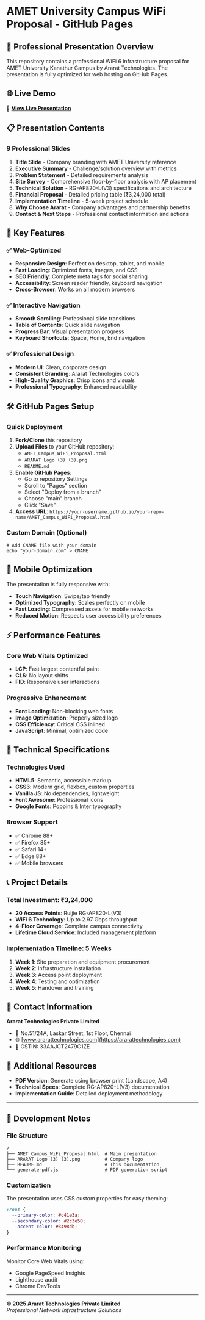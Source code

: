 # AMET University Campus WiFi Proposal - GitHub Pages

## 🎯 Professional Presentation Overview

This repository contains a professional WiFi 6 infrastructure proposal for AMET University Kanathur Campus by Ararat Technologies. The presentation is fully optimized for web hosting on GitHub Pages.

## 🌐 Live Demo

🔗 **[View Live Presentation](https://your-username.github.io/your-repo-name/AMET_Campus_WiFi_Proposal.html)**

## 📋 Presentation Contents

### 9 Professional Slides
1. **Title Slide** - Company branding with AMET University reference
2. **Executive Summary** - Challenge/solution overview with metrics  
3. **Problem Statement** - Detailed requirements analysis
4. **Site Survey** - Comprehensive floor-by-floor analysis with AP placement
5. **Technical Solution** - RG-AP820-L(V3) specifications and architecture
6. **Financial Proposal** - Detailed pricing table (₹3,24,000 total)
7. **Implementation Timeline** - 5-week project schedule
8. **Why Choose Ararat** - Company advantages and partnership benefits
9. **Contact & Next Steps** - Professional contact information and actions

## 🚀 Key Features

### ✅ Web-Optimized
- **Responsive Design**: Perfect on desktop, tablet, and mobile
- **Fast Loading**: Optimized fonts, images, and CSS
- **SEO Friendly**: Complete meta tags for social sharing
- **Accessibility**: Screen reader friendly, keyboard navigation
- **Cross-Browser**: Works on all modern browsers

### ✅ Interactive Navigation
- **Smooth Scrolling**: Professional slide transitions
- **Table of Contents**: Quick slide navigation
- **Progress Bar**: Visual presentation progress
- **Keyboard Shortcuts**: Space, Home, End navigation

### ✅ Professional Design
- **Modern UI**: Clean, corporate design
- **Consistent Branding**: Ararat Technologies colors
- **High-Quality Graphics**: Crisp icons and visuals
- **Professional Typography**: Enhanced readability

## 🛠️ GitHub Pages Setup

### Quick Deployment
1. **Fork/Clone** this repository
2. **Upload Files** to your GitHub repository:
   - `AMET_Campus_WiFi_Proposal.html`
   - `ARARAT Logo (3) (3).png`
   - `README.md`
3. **Enable GitHub Pages**:
   - Go to repository Settings
   - Scroll to "Pages" section
   - Select "Deploy from a branch"
   - Choose "main" branch
   - Click "Save"
4. **Access URL**: `https://your-username.github.io/your-repo-name/AMET_Campus_WiFi_Proposal.html`

### Custom Domain (Optional)
```
# Add CNAME file with your domain
echo "your-domain.com" > CNAME
```

## 📱 Mobile Optimization

The presentation is fully responsive with:
- **Touch Navigation**: Swipe/tap friendly
- **Optimized Typography**: Scales perfectly on mobile
- **Fast Loading**: Compressed assets for mobile networks
- **Reduced Motion**: Respects user accessibility preferences

## ⚡ Performance Features

### Core Web Vitals Optimized
- **LCP**: Fast largest contentful paint
- **CLS**: No layout shifts
- **FID**: Responsive user interactions

### Progressive Enhancement
- **Font Loading**: Non-blocking web fonts
- **Image Optimization**: Properly sized logo
- **CSS Efficiency**: Critical CSS inlined
- **JavaScript**: Minimal, optimized code

## 🎨 Technical Specifications

### Technologies Used
- **HTML5**: Semantic, accessible markup
- **CSS3**: Modern grid, flexbox, custom properties
- **Vanilla JS**: No dependencies, lightweight
- **Font Awesome**: Professional icons
- **Google Fonts**: Poppins & Inter typography

### Browser Support
- ✅ Chrome 88+
- ✅ Firefox 85+
- ✅ Safari 14+
- ✅ Edge 88+
- ✅ Mobile browsers

## 📞 Project Details

### Total Investment: ₹3,24,000
- **20 Access Points**: Ruijie RG-AP820-L(V3)
- **WiFi 6 Technology**: Up to 2.97 Gbps throughput
- **4-Floor Coverage**: Complete campus connectivity
- **Lifetime Cloud Service**: Included management platform

### Implementation Timeline: 5 Weeks
1. **Week 1**: Site preparation and equipment procurement
2. **Week 2**: Infrastructure installation
3. **Week 3**: Access point deployment  
4. **Week 4**: Testing and optimization
5. **Week 5**: Handover and training

## 📧 Contact Information

**Ararat Technologies Private Limited**
- 📍 No.51/24A, Laskar Street, 1st Floor, Chennai
- 🌐 [www.ararattechnologies.com](https://ararattechnologies.com)
- 🏢 GSTIN: 33AAJCT2479C1ZE

## 📄 Additional Resources

- **PDF Version**: Generate using browser print (Landscape, A4)
- **Technical Specs**: Complete RG-AP820-L(V3) documentation
- **Implementation Guide**: Detailed deployment methodology

---

## 🔧 Development Notes

### File Structure
```
/
├── AMET_Campus_WiFi_Proposal.html  # Main presentation
├── ARARAT Logo (3) (3).png         # Company logo
├── README.md                       # This documentation
└── generate-pdf.js                 # PDF generation script
```

### Customization
The presentation uses CSS custom properties for easy theming:
```css
:root {
  --primary-color: #c41e3a;
  --secondary-color: #2c3e50;
  --accent-color: #3498db;
}
```

### Performance Monitoring
Monitor Core Web Vitals using:
- Google PageSpeed Insights
- Lighthouse audit
- Chrome DevTools

---

**© 2025 Ararat Technologies Private Limited**  
*Professional Network Infrastructure Solutions*
